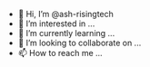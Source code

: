 - 👋 Hi, I’m @ash-risingtech
- 👀 I’m interested in ...
- 🌱 I’m currently learning ...
- 💞️ I’m looking to collaborate on ...
- 📫 How to reach me ...

<!---
ash-risingtech/ash-risingtech is a ✨ special ✨ repository because its `README.md` (this file) appears on your GitHub profile.
You can click the Preview link to take a look at your changes.
--->
